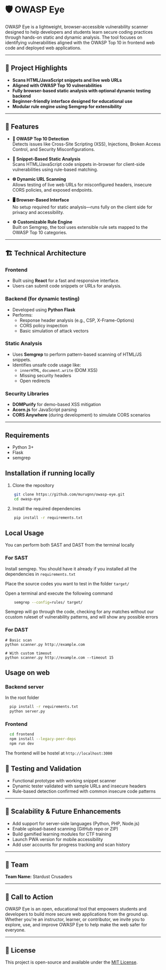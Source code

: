 # 🛡️ OWASP Eye

OWASP Eye is a lightweight, browser-accessible vulnerability scanner designed to help developers and students learn secure coding practices through hands-on static and dynamic analysis. The tool focuses on identifying vulnerabilities aligned with the OWASP Top 10 in frontend web code and deployed web applications.

---

## 📌 Project Highlights

- **Scans HTML/JavaScript snippets and live web URLs**
- **Aligned with OWASP Top 10 vulnerabilities**
- **Fully browser-based static analysis with optional dynamic testing backend**
- **Beginner-friendly interface designed for educational use**
- **Modular rule engine using Semgrep for extensibility**

---

## 🚀 Features

- **🧩 OWASP Top 10 Detection**  
  Detects issues like Cross-Site Scripting (XSS), Injections, Broken Access Control, and Security Misconfigurations.

- **📄 Snippet-Based Static Analysis**  
  Scans HTML/JavaScript code snippets in-browser for client-side vulnerabilities using rule-based matching.

- **🌐 Dynamic URL Scanning**  
  Allows testing of live web URLs for misconfigured headers, insecure CORS policies, and exposed endpoints.

- **🖥️ Browser-Based Interface**  
  No setup required for static analysis—runs fully on the client side for privacy and accessibility.

- **⚙️ Customizable Rule Engine**  
  Built on Semgrep, the tool uses extensible rule sets mapped to the OWASP Top 10 categories.

---

## 🏗️ Technical Architecture

### Frontend
- Built using **React** for a fast and responsive interface.
- Users can submit code snippets or URLs for analysis.

### Backend (for dynamic testing)
- Developed using **Python Flask**
- Performs:
  - Response header analysis (e.g., CSP, X-Frame-Options)
  - CORS policy inspection
  - Basic simulation of attack vectors

### Static Analysis
- Uses **Semgrep** to perform pattern-based scanning of HTML/JS snippets.
- Identifies unsafe code usage like:
  - `innerHTML`, `document.write` (DOM XSS)
  - Missing security headers
  - Open redirects

### Security Libraries
- **DOMPurify** for demo-based XSS mitigation
- **Acorn.js** for JavaScript parsing
- **CORS Anywhere** (during development) to simulate CORS scenarios

---

## Requirements

- Python 3+
- Flask
- semgrep

## Installation if running locally

1. Clone the repository

```bash
    git clone https://github.com/murugnn/owasp-eye.git
    cd owasp-eye 
```

2. Install the required dependencies

```bash
    pip install -r requirements.txt
```

## Local Usage
You can perform both SAST and DAST from the terminal locally


### For SAST

Install semgrep. You should have it already if you installed all the dependencies in `requirements.txt`

Place the source codes you want to test in the folder `target/`

Open a terminal and execute the following command

```bash
    semgrep --config=rules/ target/
```

Semgrep will go through the code, checking for any matches without our ccustom ruleset of vulnerability patterns, and will show any possible errors

### For DAST

```
# Basic scan
python scanner.py http://example.com

# With custom timeout
python scanner.py http://example.com --timeout 15
```


## Usage on web

### Backend server
In the root folder
```bash
  pip install -r requirements.txt
  python server.py
```

### Frontend
```bash
  cd frontend
  npm install --legacy-peer-deps
  npm run dev
```

The frontend will be hostel at `http://localhost:3000`

## 🧪 Testing and Validation

- Functional prototype with working snippet scanner
- Dynamic tester validated with sample URLs and insecure headers
- Rule-based detection confirmed with common insecure code patterns

---

## 🔮 Scalability & Future Enhancements

- Add support for server-side languages (Python, PHP, Node.js)
- Enable upload-based scanning (GitHub repo or ZIP)
- Build gamified learning modules for CTF training
- Launch PWA version for mobile accessibility
- Add user accounts for progress tracking and scan history

---

## 👥 Team

**Team Name:** Stardust Crusaders  

---

## 📢 Call to Action

OWASP Eye is an open, educational tool that empowers students and developers to build more secure web applications from the ground up. Whether you're an instructor, learner, or contributor, we invite you to explore, use, and improve OWASP Eye to help make the web safer for everyone.

---

## 📄 License

This project is open-source and available under the [MIT License](LICENSE).

